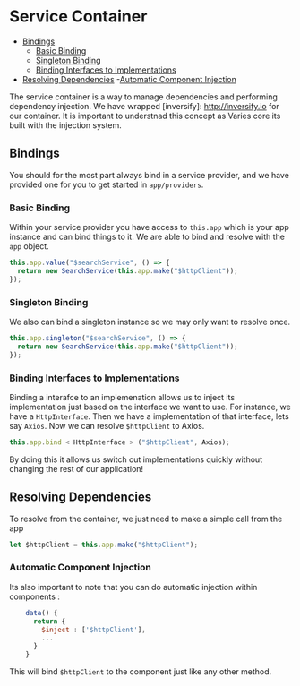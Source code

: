 # Service Container

- [Bindings](#bindings)
    - [Basic Binding](#basic-binding)
    - [Singleton Binding](#singleton-binding)
    - [Binding Interfaces to Implementations](#binding-interfaces-to-implementations)
- [Resolving Dependencies](#resolving-dependencies)
    -[Automatic Component Injection](#automatic-component-injection)

The service container is a way to manage dependencies and performing dependency injection. We have wrapped [inversify]: http://inversify.io for our container. It is important to understnad this concept as Varies core its built with the injection system.

<a name="bindings"></a>
## Bindings

You should for the most part always bind in a service provider, and we have provided one for you to get started in `app/providers`.

<a name="basic-binding"></a>
### Basic Binding

Within your service provider you have access to `this.app` which is your app instance and can bind things to it. We are able to bind and resolve with the `app` object.

```js
this.app.value("$searchService", () => {
  return new SearchService(this.app.make("$httpClient"));
});
```

<a name="singleton-binding"></a>
### Singleton Binding

We also can bind a singleton instance so we may only want to resolve once.

```js
this.app.singleton("$searchService", () => {
  return new SearchService(this.app.make("$httpClient"));
});
```

<a name="binding-interfaces-to-implementations"></a>
### Binding Interfaces to Implementations

Binding a interafce to an implemenation allows us to inject its implementation just based on the interface we want to use. For instance, we have a `HttpInterface`. Then we have a implementation of that interface, lets say `Axios`. Now we can resolve `$httpClient` to Axios.

```js
this.app.bind < HttpInterface > ("$httpClient", Axios);
```

By doing this it allows us switch out implementations quickly without changing the rest of our application!

<a name="resolving-dependencies"></a>
## Resolving Dependencies

To resolve from the container, we just need to make a simple call from the app

```js
let $httpClient = this.app.make("$httpClient");
```

<a name="automatic-component-injection"></a>
### Automatic Component Injection

Its also important to note that you can do automatic injection within components :

```js
    data() {
	  return {
	  	$inject : ['$httpClient'],
	  	...
	  }
    }
```

This will bind `$httpClient` to the component just like any other method.
